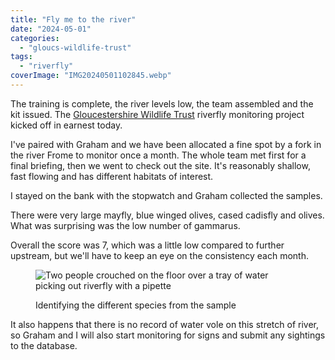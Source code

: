 ```yaml
---
title: "Fly me to the river"
date: "2024-05-01"
categories: 
  - "gloucs-wildlife-trust"
tags: 
  - "riverfly"
coverImage: "IMG20240501102845.webp"
---
```


The training is complete, the river levels low, the team assembled and the kit issued. The [Gloucestershire Wildlife Trust](https://www.gloucestershirewildlifetrust.co.uk/volunteer) riverfly monitoring project kicked off in earnest today.

I've paired with Graham and we have been allocated a fine spot by a fork in the river Frome to monitor once a month. The whole team met first for a final briefing, then we went to check out the site. It's reasonably shallow, fast flowing and has different habitats of interest.

I stayed on the bank with the stopwatch and Graham collected the samples.

There were very large mayfly, blue winged olives, cased cadisfly and olives. What was surprising was the low number of gammarus.

Overall the score was 7, which was a little low compared to further upstream, but we'll have to keep an eye on the consistency each month.

<figure>

![Two people crouched on the floor over a tray of water picking out riverfly with a pipette](images/IMG20240501115726-1024x765.webp)

<figcaption>

Identifying the different species from the sample

</figcaption>

</figure>

It also happens that there is no record of water vole on this stretch of river, so Graham and I will also start monitoring for signs and submit any sightings to the database.
